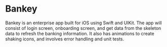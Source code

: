 # Bankey

Bankey is an enterprise app built for iOS using Swift and UIKit. The app will consist of login screen, onboarding screen, and get data from the skeleton data to refresh the banking information. It also has animations to create shaking icons, and involves error handling and unit tests.  
